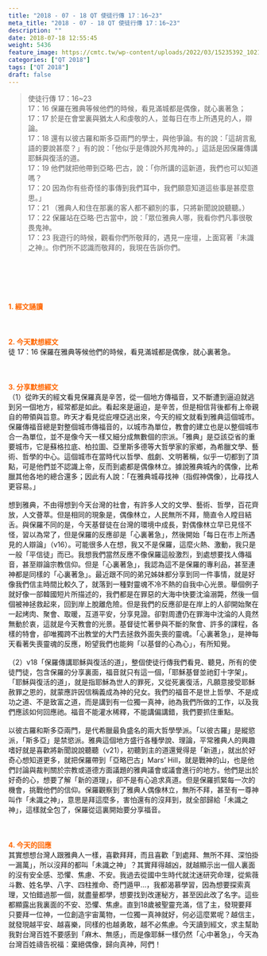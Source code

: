 ```yaml
---
title: "2018 - 07 - 18 QT 使徒行傳 17：16~23"
meta_title: "2018 - 07 - 18 QT 使徒行傳 17：16~23"
description: ""
date: 2018-07-18 12:55:45
weight: 5436
feature_image: https://cmtc.tw/wp-content/uploads/2022/03/15235392_10211799862337740_180693556567566654_o-1.webp
categories: ["QT 2018"]
tags: ["QT 2018"]
draft: false
---
```


<blockquote>使徒行傳 17：16~23<br />
17：16 保羅在雅典等候他們的時候，看見滿城都是偶像，就心裏著急；<br />
17：17 於是在會堂裏與猶太人和虔敬的人，並每日在市上所遇見的人，辯論。<br />
17：18 還有以彼古羅和斯多亞兩門的學士，與他爭論。有的說：「這胡言亂語的要說甚麼？」有的說：「他似乎是傳說外邦鬼神的。」這話是因保羅傳講耶穌與復活的道。<br />
17：19 他們就把他帶到亞略‧巴古，說：「你所講的這新道，我們也可以知道嗎？<br />
17：20 因為你有些奇怪的事傳到我們耳中，我們願意知道這些事是甚麼意思。」<br />
17：21 （雅典人和住在那裏的客人都不顧別的事，只將新聞說說聽聽。）<br />
17：22 保羅站在亞略‧巴古當中，說：「眾位雅典人哪，我看你們凡事很敬畏鬼神。<br />
17：23 我遊行的時候，觀看你們所敬拜的，遇見一座壇，上面寫著『未識之神』。你們所不認識而敬拜的，我現在告訴你們。</blockquote><br />
&nbsp;<br />
<br />
&nbsp;<br />
<br />
<span style="color: #ff6600;"><strong>1. </strong><strong>經文誦讀</strong></span><br />
<br />
<span style="color: #ff6600;"><strong> </strong></span><br />
<br />
<span style="color: #ff6600;"><strong>2. 今天默想</strong><strong>經文<br />
</strong></span>徒 17：16 保羅在雅典等候他們的時候，看見滿城都是偶像，就心裏著急。<br />
<br />
&nbsp;<br />
<br />
<span style="color: #ff6600;"><strong>3. 分享默想經文<br />
</strong></span>（1）從昨天的經文看見保羅真是辛苦，從一個地方傳福音，又不斷遭到逼迫就逃到另一個地方，經常都是如此。看起來是逼迫，是辛苦，但是相信背後都有上帝親自的帶領與旨意。昨天才看見從庇哩亞逃出來，今天的經文就看到雅典這個城市。保羅傳福音總是對整個城市傳福音的，以城市為單位，教會的建立也是以整個城市合一為單位，並不是像今天一樣又細分成無數個的宗派。「雅典」是亞該亞省的重要城市，它是蘇格拉底、柏拉圖、亞里斯多德等大哲學家的家鄉，為希臘文學、藝術、哲學的中心。這個城市在當時代以哲學、戲劇、文明著稱，似乎一切都到了頂點，可是他們並不認識上帝，反而到處都是偶像林立。據說雅典城內的偶像，比希臘其他各地的總合還多；因此有人說：「在雅典城尋找神（指假神偶像），比尋找人更容易。」<br />
<br />
想到雅典，不由得想到今天台灣的社會，有許多人文的文學、藝術、哲學，百花齊放，人文薈萃。但是相同的現象是，偶像林立，人民無所不拜，簡直令人瞠目結舌。與保羅不同的是，今天基督徒在台灣的環境中成長，對偶像林立早已見怪不怪，習以為常了，但是保羅的反應卻是「心裏著急」，然後開始「每日在市上所遇見的人辯論」（v16）。可能很多人在想，我又不是保羅，這麼火熱、激動，我只是一般「平信徒」而已。我想我們當然反應不像保羅這般激烈，到處想要找人傳福音，甚至辯論宗教信仰。但是「心裏著急」，我認為這不是保羅的專利品，甚至連神都是同樣的「心裏著急」。最近跟不同的弟兄姊妹都分享到同一件事情，就是好像我們信主時間比較久了，就落到一種對靈魂不冷不熱的自我中心光景。舉個例子就好像一部韓國短片所描述的，我們都是在罪惡的大海中快要沈淪溺斃，然後一個個被神拯救起來，回到岸上脫離危險。但是我們的反應卻是在岸上的人卻開始聚在一起烤肉、聚會、取暖，互道平安，分享見證。卻對周遭仍在罪海中沈淪的人竟然無動於衷，這就是今天教會的光景。基督徒忙著參與不斷的聚會、許多的課程，各樣的特會，卻唯獨跨不出教堂的大門去拯救外面失喪的靈魂。「心裏著急」，是神每天看著失喪靈魂的反應，盼望我們也能夠「以基督的心為心」，有所知覺。<br />
<br />
（2）v18「保羅傳講耶穌與復活的道」，整個使徒行傳我們看見、聽見，所有的使徒門徒，包含保羅的分享裏面，福音就只有這一個，「耶穌基督並祂釘十字架」。「耶穌與復活的道」，就是指耶穌為世人的罪死，又從死裏復活，凡願意接受耶穌赦罪之恩的，就蒙應許因信稱義成為神的兒女。我們的福音不是世上哲學、不是成功之道、不是致富之道，而是講到有一位獨一真神，祂為我們所做的工作，以及我們應該如何回應祂。福音不能灌水稀釋，不能講偏講錯，我們要抓住重點。<br />
<br />
以彼古羅和斯多亞兩門，是代希臘最負盛名的兩大哲學學派。「以彼古羅」是縱慾派，「斯多亞」是禁慾派。雅典這個地方盛行各種學說、理論，平常雅典人的興趣嗜好就是喜歡將新聞說說聽聽（v21），初聽到主的道還覺得是「新道」，就出於好奇心想知道更多，就把保羅帶到「亞略巴古」Mars’ Hill，就是戰神的山，也是他們討論與裁判關於宗教或道德方面議題的雅典議會或議會進行的地方。他們是出於好奇的心，想要了解「新的道理」，卻不是有心追求真道。但是保羅抓緊每一次的機會，挑戰他們的信仰。保羅觀察到了雅典人偶像林立，無所不拜，甚至有一尊神叫作「未識之神」，意思是拜這麼多，害怕還有的沒拜到，就全部歸給「未識之神」，這樣就全包了，保羅從這裏開始要分享福音。<br />
<br />
&nbsp;<br />
<br />
<span style="color: #ff6600;"><strong>4. 今天的回應<br />
</strong></span>其實想想台灣人跟雅典人一樣，喜歡拜拜，而且喜歡「到處拜、無所不拜、深怕掛一漏萬」，所以沒拜的都叫「未識之神」？其實拜得越凶，就越顯示出一個人裏面的沒有安全感、恐懼、焦慮、不安。我過去從國中生時代就沈迷研究命理，從紫薇斗數、姓名學、八字、四柱推命、奇門遁甲…，我都渴慕學習，因為想要探索真理，又怕錯過那一個，就盡量都學，想要找到改運秘方，甚至因此改了名字。這些都顯露出我裏面的不安、恐懼、焦慮。直到18歲被聖靈充滿，信了主，發現要拜只要拜一位神，一位創造宇宙萬物，一位獨一真神就好，何必這麼累呢？越信主，就發現越平安、越喜樂，同樣的也越勇敢，越不必焦慮。今天讀到經文，求主幫助我對台灣百姓不要感到「麻木、無感」，而是像耶穌一樣仍然「心中著急」，今天為台灣百姓禱告祝福：棄絕偶像，歸向真神，阿們！<br />
<br />
&nbsp;
        